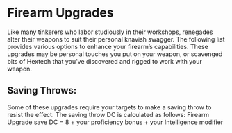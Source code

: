 # Firearm Upgrades

Like many tinkerers who labor studiously in their workshops, renegades alter their weapons to suit their personal knavish swagger. The following list provides various options to enhance your firearm’s capabilities. These upgrades may be personal touches you put on your weapon, or scavenged bits of Hextech that you’ve discovered and rigged to work with your weapon.

## Saving Throws:

Some of these upgrades require your targets to make a saving throw to resist the effect. The saving throw DC is calculated as follows: Firearm Upgrade save DC = 8 + your proficiency bonus + your Intelligence modifier